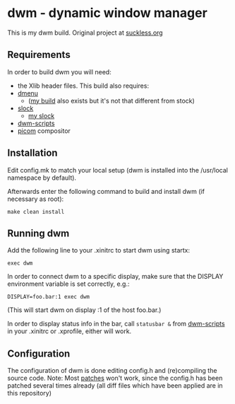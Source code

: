 dwm - dynamic window manager
============================
This is my dwm build. Original project at [suckless.org]( https://dwm.suckless.org/)


Requirements
------------
In order to build dwm you will need:
* the Xlib header files.
This build also requires:
* [dmenu](https://tools.suckless.org/dmenu/)
    * \([my build](https://github.com/dk949/dmenu) also exists but it's not that different from stock\)
* [slock](https://tools.suckless.org/slock/)
    * [my slock](https://github.com/dk949/slock)
* [dwm-scripts](https://github.com/dk949/dwm-scripts)
* [picom](https://github.com/yshui/picom) compositor


Installation
------------
Edit config.mk to match your local setup (dwm is installed into
the /usr/local namespace by default).

Afterwards enter the following command to build and install dwm (if
necessary as root):

    make clean install


Running dwm
-----------
Add the following line to your .xinitrc to start dwm using startx:

    exec dwm

In order to connect dwm to a specific display, make sure that
the DISPLAY environment variable is set correctly, e.g.:

    DISPLAY=foo.bar:1 exec dwm

(This will start dwm on display :1 of the host foo.bar.)

In order to display status info in the bar, call `statusbar &` from [dwm-scripts](https://github.com/dk949/dwm-scripts) in your .xinitrc or .xprofile, either will work.



Configuration
-------------
The configuration of dwm is done editing  config.h
and (re)compiling the source code.
Note: Most [patches](https://dwm.suckless.org/patches/) won't work, since the config.h has been patched several times already \(all diff files which have been applied are in this repository\)
